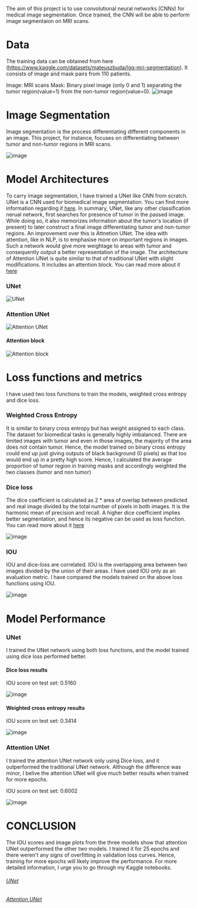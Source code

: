 The aim of this project is to use convolutional neural networks (CNNs) for medical image segmentation. Once trained, the CNN will be able to perform image segmentaion 
on MRI scans.

# Data
The training data can be obtained from here (https://www.kaggle.com/datasets/mateuszbuda/lgg-mri-segmentation). It consists of image and mask pairs from 110 patients. 

Image: MRI scans 
Mask: Binary pixel image (only 0 and 1) separating the tumor region(value=1) from the non-tumor region(value=0).
![image](https://user-images.githubusercontent.com/98767932/161374388-7499b71a-7373-4149-8a02-4be9c18f217b.png)



# Image Segmentation
Image segmentation is the process differentiating different components in an image. This project, for instance, focuses on differentiating between tumor and non-tumor regions in MRI scans.

![image](https://user-images.githubusercontent.com/98767932/161025979-5ffd3ddf-56fe-4898-bc7a-e0dddfdb5da8.png)

# Model Architectures
To carry image segmentation, I have trained a UNet like CNN from scratch. UNet is a CNN used for biomedical image segmentation. You can find more information regarding it [here](https://arxiv.org/abs/1505.04597). In summary, UNet, like any other classification nerual network, first searches for presence of tumor in the passed image. While doing so, it also memorizes information about the tumor's location (if present) to later construct a final image differentiating tumor and non-tumor regions. An improvement over this is Attnetion UNet. The idea with attention, like in NLP, is to emphasise more on important regions in images. Such a network would give more weightage to areas with tumor and consequently output a better representation of the image. The architecture of Attention UNet is quite similar to that of traditional UNet with slight modifications. It includes an attention block. You can read more about it [here](https://arxiv.org/abs/1804.03999)

### UNet
![UNet](https://user-images.githubusercontent.com/98767932/161028294-9be7fd3d-7767-4649-ab97-aeb94c8b1b03.png)

### Attention UNet
![Attention UNet](https://user-images.githubusercontent.com/98767932/161028449-b25db755-50d1-43e7-ae6f-4ff9a2d86f43.png)
#### Attention block
![Attention block](https://user-images.githubusercontent.com/98767932/161028491-3fb670d8-46ec-4585-8096-02c908a0b0cc.png)

# Loss functions and metrics
I have used two loss functions to train the models, weighted cross entropy and dice loss.

### Weighted Cross Entropy
It is similar to binary cross entropy but has weight assigned to each class. The dataset for biomedical tasks is generally highly imbalanced. There are limited images with tumor and even in those images, the majority of the area does not contain tumor. Hence, the model trained on binary cross entropy could end up just giving outputs of black background (0 pixels) as that too would end up in a pretty high score. Hence, I calculated the average proportion of tumor region in training masks and accordingly weighted the two classes (tumor and non tumor)

### Dice loss
The dice coefficient is calculated as 2 * area of overlap between predicted and real image divided by the total number of pixels in both images. It is the harmonic mean of precision and recall. A higher dice coefficient implies better segmentation, and hence its negative can be used as loss function. You can read more about it [here](https://www.jeremyjordan.me/semantic-segmentation/#loss)

![image](https://user-images.githubusercontent.com/98767932/161381182-d31f4909-5817-4215-ba96-ca1444a3e796.png)

### IOU
IOU and dice-loss are correlated. IOU is the overlapping area between two images divided by the union of their areas. I have used IOU only as an evaluation metric. I have compared the models trained on the above loss functions using IOU.

![image](https://user-images.githubusercontent.com/98767932/161381380-2119e500-8e7c-4243-add9-9c65fa755950.png)


# Model Performance

### UNet
I trained the UNet network using both loss functions, and the model trained using dice loss performed better.

#### Dice loss results

IOU score on test set: 0.5160

![image](https://user-images.githubusercontent.com/98767932/161030810-5f6ff91e-deea-4cfb-a3f0-08e7e039a5ff.png)

#### Weighted cross entropy results

IOU score on test set: 0.3414

![image](https://user-images.githubusercontent.com/98767932/161030921-af93b4e2-17e2-46d7-b32b-1ed60e40ac7e.png)

### Attention UNet

I trained the attention UNet network only using Dice loss, and it outperformed the traditional UNet network. Although the difference was minor, I belive the attention UNet will give much better results when trained for more epochs.

IOU score on test set: 0.6002

![image](https://user-images.githubusercontent.com/98767932/161031237-9421f52b-7cf5-4271-a0ff-8bb23f017825.png)

# CONCLUSION

The IOU scores and image plots from the three models show that attention UNet outperformed the other two models. I trained it for 25 epochs and there weren't any signs of overfitting in validation loss curves. Hence, training for more epochs will likely improve the performance. For more detailed information, I urge you to go through my Kaggle notebooks.

###### [UNet](https://www.kaggle.com/code/shashank069/brainmri-image-segmentation-attentionunet/notebook?scriptVersionId=91727533)
###### [Attention UNet](https://www.kaggle.com/code/shashank069/brainmri-image-segmentation-attentionunet/notebook?scriptVersionId=91727533)




